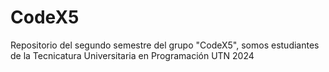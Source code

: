 # CodeX5
Repositorio del segundo semestre del grupo "CodeX5", somos estudiantes de la Tecnicatura Universitaria en Programación UTN 2024
